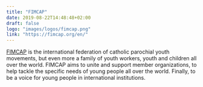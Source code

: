 ```yaml
---
title: "FIMCAP"
date: 2019-08-22T14:48:48+02:00
draft: false
logo: "images/logos/fimcap.png"
link: "https://fimcap.org/en/"
---
```


[FIMCAP](https://fimcap.org/en/) is the international federation of catholic parochial youth movements, but even more a family of youth workers, youth and children all over the world.
FIMCAP aims to unite and support member organizations, to help tackle the specific needs of young people all over the world.
Finally, to be a voice for young people in international institutions.
